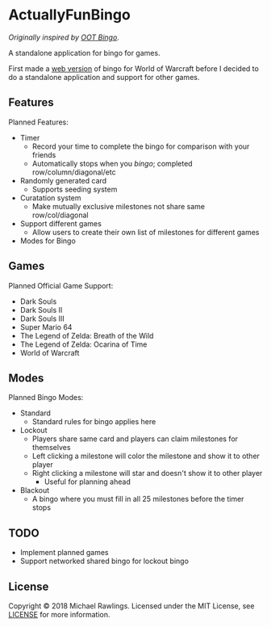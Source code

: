 # ActuallyFunBingo

*Originally inspired by [OOT Bingo](http://speedruntools.com/bingo/oot)*.

A standalone application for bingo for games.

First made a [web version](https://mrawlingst.github.io/wow-bingo/) of bingo for World of Warcraft before I decided to do a standalone application and support for other games.

## Features
Planned Features:
* Timer
    * Record your time to complete the bingo for comparison with your friends
    * Automatically stops when you *bingo*; completed row/column/diagonal/etc
* Randomly generated card
    * Supports seeding system
* Curatation system
    * Make mutually exclusive milestones not share same row/col/diagonal
* Support different games
    * Allow users to create their own list of milestones for different games
* Modes for Bingo

## Games
Planned Official Game Support:
* Dark Souls
* Dark Souls II
* Dark Souls III
* Super Mario 64
* The Legend of Zelda: Breath of the Wild
* The Legend of Zelda: Ocarina of Time
* World of Warcraft

## Modes
Planned Bingo Modes:
* Standard
    * Standard rules for bingo applies here
* Lockout
    * Players share same card and players can claim milestones for themselves
    * Left clicking a milestone will color the milestone and show it to other player
    * Right clicking a milestone will star and doesn't show it to other player
        * Useful for planning ahead
* Blackout
    * A bingo where you must fill in all 25 milestones before the timer stops

## TODO
* Implement planned games
* Support networked shared bingo for lockout bingo

## License
Copyright &copy; 2018 Michael Rawlings. Licensed under the MIT License, see [LICENSE](LICENSE) for more information.
